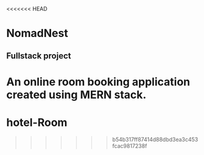 <<<<<<< HEAD
# NomadNest

## Fullstack project

An online room booking application created using MERN stack.
=======
# hotel-Room
>>>>>>> b54b317ff87414d88dbd3ea3c453fcac9817238f
